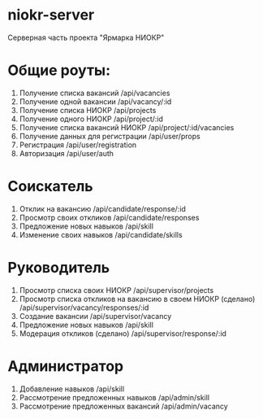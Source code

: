 # niokr-server
Серверная часть проекта "Ярмарка НИОКР"

# Общие роуты:
1. Получение списка вакансий /api/vacancies
2. Получение одной вакансии /api/vacancy/:id
3. Получение списка НИОКР /api/projects
4. Получение одного НИОКР /api/project/:id
5. Получение списка вакансий НИОКР /api/project/:id/vacancies
6. Получение данных для регистрации /api/user/props
7. Регистрация /api/user/registration
8. Авторизация /api/user/auth
# Соискатель
1. Отклик на вакансию /api/candidate/response/:id
2. Просмотр своих откликов /api/candidate/responses
3. Предложение новых навыков /api/skill
4. Изменение своих навыков /api/candidate/skills
# Руководитель
1. Просмотр списка своих НИОКР /api/supervisor/projects
2. Просмотр списка откликов на вакансию в своем НИОКР (сделано)  /api/supervisor/vacancy/responses/:id
3. Создание вакансии /api/supervisor/vacancy
4. Предложение новых навыков /api/skill
5. Модерация откликов (сделано) /api/supervisor/response/:id
# Администратор
1. Добавление навыков /api/skill
2. Рассмотрение предложенных навыков /api/admin/skill
3. Рассмотрение предложенных вакансий /api/admin/vacancy